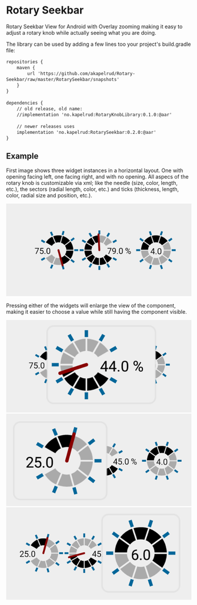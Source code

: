 # Rotary Seekbar
Rotary Seekbar View for Android with Overlay zooming making it easy to adjust a rotary knob while actually seeing what you are doing.

The library can be used by adding a few lines too your project's build.gradle file:  
```
repositories {
    maven {
        url 'https://github.com/akapelrud/Rotary-Seekbar/raw/master/RotarySeekbar/snapshots'
    }
}

dependencies {
    // old release, old name:
    //implementation 'no.kapelrud:RotaryKnobLibrary:0.1.0:@aar'

    // newer releases uses
    implementation 'no.kapelrud:RotarySeekbar:0.2.0:@aar'
}
```

## Example
First image shows three widget instances in a horizontal layout. One with opening facing left, one facing right, and with no opening. All aspecs of the rotary knob is customizable via xml; like the needle (size, color, length, etc.), the sectors (radial length, color, etc.) and ticks (thickness, length, color, radial size and position, etc.).

![example 1](https://raw.githubusercontent.com/akapelrud/Rotary-Seekbar/master/screenshots/screenshot_01_cropped.png)

Pressing either of the widgets will enlarge the view of the component, making it easier to choose a value while still having the component visible.

![example 2](https://raw.githubusercontent.com/akapelrud/Rotary-Seekbar/master/screenshots/screenshot_02_cropped.png)
![example 3](https://raw.githubusercontent.com/akapelrud/Rotary-Seekbar/master/screenshots/screenshot_03_cropped.png)
![example 4](https://raw.githubusercontent.com/akapelrud/Rotary-Seekbar/master/screenshots/screenshot_04_cropped.png)

